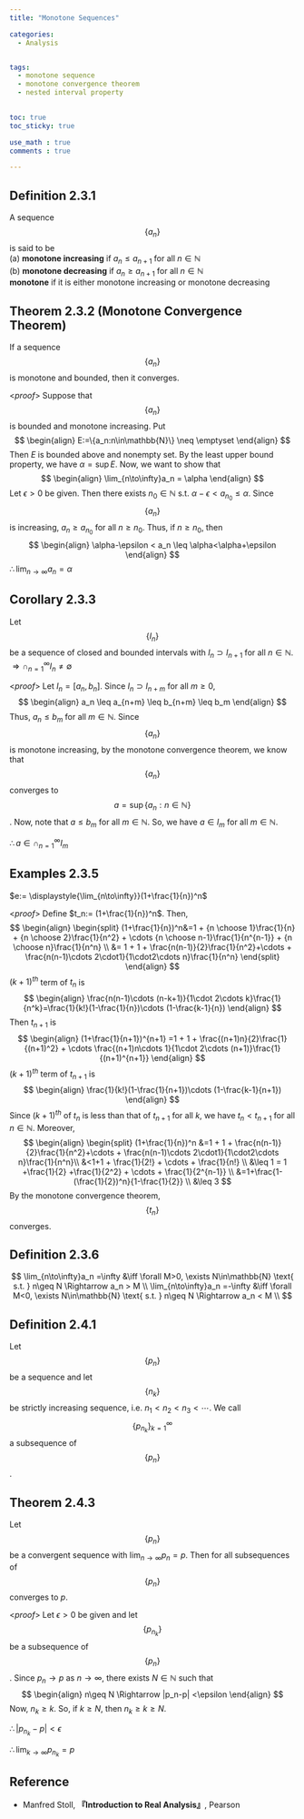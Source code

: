 ```yaml
---
title: "Monotone Sequences"

categories:
  - Analysis


tags:
  - monotone sequence
  - monotone convergence theorem
  - nested interval property
 

toc: true
toc_sticky: true

use_math : true
comments : true

---
```

## Definition 2.3.1
A sequence $$\{a_n\}$$ is said to be <br /> (a) **monotone increasing** if $a_n \leq a_{n+1}$ for all $n\in\mathbb{N}$ <br /> (b) **monotone decreasing** if $a_n \geq a_{n+1}$ for all $n\in\mathbb{N}$ <br /> **monotone** if it is either monotone increasing or monotone decreasing

## Theorem 2.3.2 (Monotone Convergence Theorem)
If a sequence $$\{a_n\}$$ is monotone and bounded, then it converges.

<*proof*>
Suppose that $$\{a_n\}$$ is bounded and monotone increasing. Put
$$
\begin{align}
E:=\{a_n:n\in\mathbb{N}\} \neq \emptyset
\end{align}
$$
Then $E$ is bounded above and nonempty set. By the least upper bound property, we have $\alpha=\sup E$. Now, we want to show that 
$$
\begin{align}
\lim_{n\to\infty}a_n = \alpha
\end{align}
$$
Let $\epsilon >0$ be given. Then there exists $n_0\in\mathbb{N}$ s.t. $\alpha-\epsilon <a_{n_0}\leq \alpha$. Since $$\{a_n\}$$ is increasing, $a_n\geq a_{n_0}$ for all $n\geq n_0$. Thus, if $n\geq n_0$, then
$$
\begin{align}
\alpha-\epsilon < a_n \leq \alpha<\alpha+\epsilon
\end{align}
$$
$\therefore \displaystyle{\lim_{n\to\infty}a_n=\alpha}$
$$\tag*{$\square$}$$

## Corollary 2.3.3
Let $$\{I_n\}$$ be a sequence of closed and bounded intervals with $I_n\supset I_{n+1}$ for all $n\in\mathbb{N}$. <br /> $\Rightarrow \cap_{n=1}^\infty I_n\neq\emptyset$

<*proof*>
Let $I_n = [a_n, b_n]$. Since $I_n \supset I_{n+m}$ for all $m\geq 0$,
$$
\begin{align}
a_n \leq a_{n+m} \leq b_{n+m} \leq b_m
\end{align}
$$
Thus, $a_n \leq b_m$ for all $m\in\mathbb{N}$. Since $$\{a_n\}$$ is monotone increasing, by the monotone convergence theorem, we know that $$\{a_n\}$$ converges to  $$a=\sup\{a_n: n\in\mathbb{N}\}$$. Now, note that $a\leq b_m$ for all $m\in\mathbb{N}$. So, we have $a\in I_m$ for all $m\in\mathbb{N}$.

$\therefore a\in \cap_{n=1}^\infty I_m$
$$\tag*{$\square$}$$

## Examples 2.3.5
$e:= \displaystyle{\lim_{n\to\infty}}(1+\frac{1}{n})^n$

<*proof*>
Define $t_n:= (1+\frac{1}{n})^n$. Then, 
$$
\begin{align}
\begin{split}
 (1+\frac{1}{n})^n&=1 + {n \choose 1}\frac{1}{n} + {n \choose 2}\frac{1}{n^2} + \cdots {n \choose n-1}\frac{1}{n^{n-1}} + {n \choose n}\frac{1}{n^n} \\
&= 1 + 1 + \frac{n(n-1)}{2}\frac{1}{n^2}+\cdots + \frac{n(n-1)\cdots 2\cdot1}{1\cdot2\cdots n}\frac{1}{n^n}
 \end{split}
 \end{align}
$$
$(k+1)^{th}$ term of $t_n$ is
$$
\begin{align}
\frac{n(n-1)\cdots (n-k+1)}{1\cdot 2\cdots k}\frac{1}{n^k}=\frac{1}{k!}(1-\frac{1}{n})\cdots (1-\frac{k-1}{n})
\end{align}
$$
Then $t_{n+1}$ is  
$$
\begin{align}
(1+\frac{1}{n+1})^{n+1} =1 + 1 + \frac{(n+1)n}{2}\frac{1}{(n+1)^2} + \cdots \frac{(n+1)n\cdots 1}{1\cdot 2\cdots (n+1)}\frac{1}{(n+1)^{n+1}}
\end{align}
$$
$(k+1)^{th}$ term of $t_{n+1}$ is
$$
\begin{align}
\frac{1}{k!}(1-\frac{1}{n+1})\cdots (1-\frac{k-1}{n+1})
\end{align}
$$
Since $(k+1)^{th}$ of $t_n$ is less than that of $t_{n+1}$ for all $k$, we have $t_n<t_{n+1}$ for all $n\in\mathbb{N}$. Moreover,
$$
\begin{align}
\begin{split}
(1+\frac{1}{n})^n &=1 + 1 + \frac{n(n-1)}{2}\frac{1}{n^2}+\cdots + \frac{n(n-1)\cdots 2\cdot1}{1\cdot2\cdots n}\frac{1}{n^n}\\
&<1+1 + \frac{1}{2!} + \cdots  + \frac{1}{n!} \\
&\leq 1 = 1 +\frac{1}{2} +\frac{1}{2^2} + \cdots + \frac{1}{2^{n-1}} \\
&=1+\frac{1-(\frac{1}{2})^n}{1-\frac{1}{2}} \\
&\leq 3
$$
By the monotone convergence theorem, $$\{t_n\}$$ converges.
$$\tag*{$\square$}$$

## Definition 2.3.6
$$
\lim_{n\to\infty}a_n =\infty &\iff \forall M>0, \exists N\in\mathbb{N} \text{ s.t. } n\geq N \Rightarrow a_n > M \\
\lim_{n\to\infty}a_n =-\infty &\iff \forall M<0, \exists N\in\mathbb{N} \text{ s.t. } n\geq N \Rightarrow a_n < M \\
$$

## Definition 2.4.1 
Let $$\{p_n\}$$ be a sequence and let $$\{n_k\}$$ be strictly increasing sequence, i.e. $n_1 < n_2 <n_3 < \cdots$. We call $$\{p_{n_k}\}_{k=1}^\infty$$ a subsequence of $$\{p_n\}$$.

## Theorem 2.4.3 
Let $$\{p_n\}$$ be a convergent sequence with $\displaystyle{\lim_{n\to\infty}p_n=p}$. Then for all subsequences of $$\{p_n\}$$ converges to $p$.

<*proof*>
Let $\epsilon >0$ be given and let $$\{p_{n_k}\}$$ be a subsequence of $$\{p_n\}$$. Since $p_n\to p$ as $n\to\infty$, there exists $N\in\mathbb{N}$ such that $$
\begin{align}
n\geq N \Rightarrow |p_n-p| <\epsilon
\end{align}
$$
Now, $n_k \geq k$. So, if $k\geq N$, then $n_k\geq k \geq N$.

$\therefore |p_{n_k}-p|<\epsilon$

$\therefore \displaystyle{\lim_{k\to\infty}}p_{n_k}=p$
$$\tag*{$\square$}$$
## Reference
- Manfred Stoll,  **『**Introduction to Real Analysis**』**, Pearson
